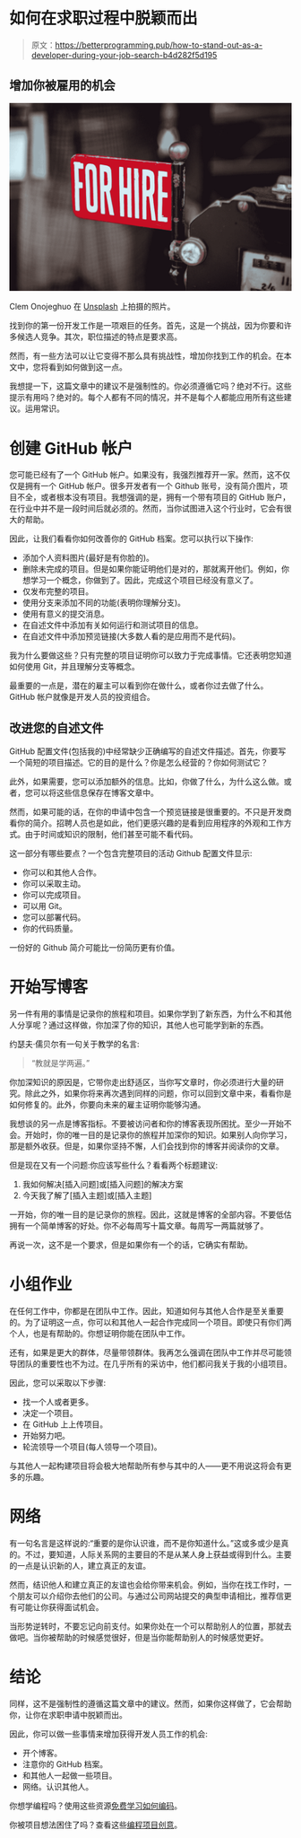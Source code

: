 # 如何在求职过程中脱颖而出

> 原文：<https://betterprogramming.pub/how-to-stand-out-as-a-developer-during-your-job-search-b4d282f5d195>

## 增加你被雇用的机会

![](img/b681108cbff0e99582960579f8975443.png)

Clem Onojeghuo 在 [Unsplash](https://unsplash.com?utm_source=medium&utm_medium=referral) 上拍摄的照片。

找到你的第一份开发工作是一项艰巨的任务。首先，这是一个挑战，因为你要和许多候选人竞争。其次，职位描述的特点是要求高。

然而，有一些方法可以让它变得不那么具有挑战性，增加你找到工作的机会。在本文中，您将看到如何做到这一点。

我想提一下，这篇文章中的建议不是强制性的。你必须遵循它吗？绝对不行。这些提示有用吗？绝对的。每个人都有不同的情况，并不是每个人都能应用所有这些建议。运用常识。

# 创建 GitHub 帐户

您可能已经有了一个 GitHub 帐户。如果没有，我强烈推荐开一家。然而，这不仅仅是拥有一个 GitHub 帐户。很多开发者有一个 Github 账号，没有简介图片，项目不全，或者根本没有项目。我想强调的是，拥有一个带有项目的 GitHub 账户，在行业中并不是一段时间后就必须的。然而，当你试图进入这个行业时，它会有很大的帮助。

因此，让我们看看你如何改善你的 GitHub 档案。您可以执行以下操作:

*   添加个人资料图片(最好是有你脸的)。
*   删除未完成的项目。但是如果你能证明他们是对的，那就离开他们。例如，你想学习一个概念，你做到了。因此，完成这个项目已经没有意义了。
*   仅发布完整的项目。
*   使用分支来添加不同的功能(表明你理解分支)。
*   使用有意义的提交消息。
*   在自述文件中添加有关如何运行和测试项目的信息。
*   在自述文件中添加预览链接(大多数人看的是应用而不是代码)。

我为什么要做这些？只有完整的项目证明你可以致力于完成事情。它还表明您知道如何使用 Git，并且理解分支等概念。

最重要的一点是，潜在的雇主可以看到你在做什么，或者你过去做了什么。GitHub 帐户就像是开发人员的投资组合。

## 改进您的自述文件

GitHub 配置文件(包括我的)中经常缺少正确编写的自述文件描述。首先，你要写一个简短的项目描述。它的目的是什么？你是怎么经营的？你如何测试它？

此外，如果需要，您可以添加额外的信息。比如，你做了什么，为什么这么做。或者，您可以将这些信息保存在博客文章中。

然而，如果可能的话，在你的申请中包含一个预览链接是很重要的。不只是开发商看你的简介。招聘人员也是如此，他们更感兴趣的是看到应用程序的外观和工作方式。由于时间或知识的限制，他们甚至可能不看代码。

这一部分有哪些要点？一个包含完整项目的活动 Github 配置文件显示:

*   你可以和其他人合作。
*   你可以采取主动。
*   你可以完成项目。
*   可以用 Git。
*   您可以部署代码。
*   你的代码质量。

一份好的 Github 简介可能比一份简历更有价值。

# 开始写博客

另一件有用的事情是记录你的旅程和项目。如果你学到了新东西，为什么不和其他人分享呢？通过这样做，你加深了你的知识，其他人也可能学到新的东西。

约瑟夫·儒贝尔有一句关于教学的名言:

> “教就是学两遍。”

你加深知识的原因是，它带你走出舒适区，当你写文章时，你必须进行大量的研究。除此之外，如果你将来再次遇到同样的问题，你可以回到文章中来，看看你是如何修复的。此外，你要向未来的雇主证明你能够沟通。

我想谈的另一点是博客指标。不要被访问者和你的博客表现所困扰。至少一开始不会。开始时，你的唯一目的是记录你的旅程并加深你的知识。如果别人向你学习，那是额外收获。但是，如果你坚持不懈，人们会找到你的博客并阅读你的文章。

但是现在又有一个问题:你应该写些什么？看看两个标题建议:

1.  我如何解决[插入问题]或[插入问题]的解决方案
2.  今天我了解了[插入主题]或[插入主题]

一开始，你的唯一目的是记录你的旅程。因此，这就是博客的全部内容。不要低估拥有一个简单博客的好处。你不必每周写十篇文章。每周写一两篇就够了。

再说一次，这不是一个要求，但是如果你有一个的话，它确实有帮助。

# 小组作业

在任何工作中，你都是在团队中工作。因此，知道如何与其他人合作是至关重要的。为了证明这一点，你可以和其他人一起合作完成同一个项目。即使只有你们两个人，也是有帮助的。你想证明你能在团队中工作。

还有，如果是更大的群体，尽量带领群体。我再怎么强调在团队中工作并尽可能领导团队的重要性也不为过。在几乎所有的采访中，他们都问我关于我的小组项目。

因此，您可以采取以下步骤:

*   找一个人或者更多。
*   决定一个项目。
*   在 GitHub 上上传项目。
*   开始努力吧。
*   轮流领导一个项目(每人领导一个项目)。

与其他人一起构建项目将会极大地帮助所有参与其中的人——更不用说这将会有更多的乐趣。

# 网络

有一句名言是这样说的:“重要的是你认识谁，而不是你知道什么。”这或多或少是真的。不过，要知道，人际关系网的主要目的不是从某人身上获益或得到什么。主要的一点是认识新的人，建立真正的友谊。

然而，结识他人和建立真正的友谊也会给你带来机会。例如，当你在找工作时，一个朋友可以介绍你去他们的公司。与通过公司网站提交的典型申请相比，推荐信更有可能让你获得面试机会。

当形势逆转时，不要忘记向前支付。如果你处在一个可以帮助别人的位置，那就去做吧。当你被帮助的时候感觉很好，但是当你能帮助别人的时候感觉更好。

# 结论

同样，这不是强制性的遵循这篇文章中的建议。然而，如果你这样做了，它会帮助你，让你在求职申请中脱颖而出。

因此，你可以做一些事情来增加获得开发人员工作的机会:

*   开个博客。
*   注意你的 GitHub 档案。
*   和其他人一起做一些项目。
*   网络。认识其他人。

你想学编程吗？使用这些资源[免费学习如何编码](https://catalins.tech/20-best-places-to-learn-programming-for-free)。

你被项目想法困住了吗？查看这些[编程项目创意](https://catalins.tech/10-programming-project-ideas-for-beginners)。